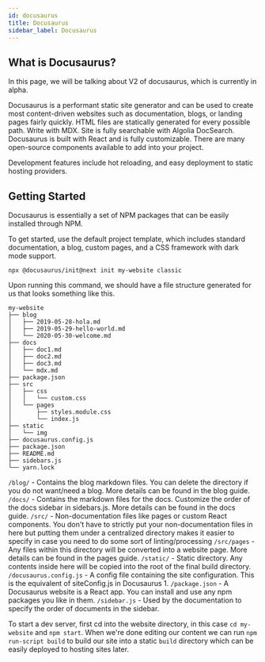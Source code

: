 ```yaml
---
id: docusaurus
title: Docusaurus
sidebar_label: Docusaurus
---
```


## What is Docusaurus?

In this page, we will be talking about V2 of docusaurus, which is currently in alpha.

Docusaurus is a performant static site generator and can be used to create most content-driven websites such as documentation, blogs, or landing pages fairly quickly.
HTML files are statically generated for every possible path.
Write with MDX.
Site is fully searchable with Algolia DocSearch.
Docusaurus is built with React and is fully customizable. There are many open-source components available to add into your project.

Development features include hot reloading, and easy deployment to static hosting providers.

## Getting Started

Docusaurus is essentially a set of NPM packages that can be easily installed through NPM.

To get started, use the default project template, which includes standard documentation, a blog, custom pages, and a CSS framework with dark mode support.

```
npx @docusaurus/init@next init my-website classic
```

Upon running this command, we should have a file structure generated for us that looks something like this.

```
my-website
├── blog
│   ├── 2019-05-28-hola.md
│   ├── 2019-05-29-hello-world.md
│   └── 2020-05-30-welcome.md
├── docs
│   ├── doc1.md
│   ├── doc2.md
│   ├── doc3.md
│   └── mdx.md
├── package.json
├── src
│   ├── css
│   │   └── custom.css
│   └── pages
│       ├── styles.module.css
│       └── index.js
├── static
│   └── img
├── docusaurus.config.js
├── package.json
├── README.md
├── sidebars.js
└── yarn.lock
```

`/blog/` - Contains the blog markdown files. You can delete the directory if you do not want/need a blog. More details can be found in the blog guide.
`/docs/` - Contains the markdown files for the docs. Customize the order of the docs sidebar in sidebars.js. More details can be found in the docs guide.
`/src/` - Non-documentation files like pages or custom React components. You don't have to strictly put your non-documentation files in here but putting them under a centralized directory makes it easier to specify in case you need to do some sort of linting/processing
`/src/pages` - Any files within this directory will be converted into a website page. More details can be found in the pages guide.
`/static/` - Static directory. Any contents inside here will be copied into the root of the final build directory.
`/docusaurus.config.js` - A config file containing the site configuration. This is the equivalent of siteConfig.js in Docusaurus 1.
`/package.json` - A Docusaurus website is a React app. You can install and use any npm packages you like in them.
`/sidebar.js` - Used by the documentation to specify the order of documents in the sidebar.

To start a dev server, first cd into the website directory, in this case `cd my-website` and `npm start`.
When we're done editing our content we can run `npm run-script build` to build our site into a static `build` directory which can be easily deployed to hosting sites later.
